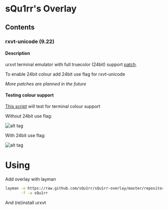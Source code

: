# sQu1rr's Overlay

## Contents

### rxvt-unicode (9.22)

#### Description
urxvt terminal emulator with full truecolor (24bit) support
[patch](https://github.com/spudowiar/rxvt-unicode).

To enable 24bit colour add 24bit use flag for rxvt-unicode

*More patches are planned in the future*

#### Testing colour support
[This script](https://raw.github.com/sQu1rr/sQu1rr-overlay/assets/bash/truecolours.sh)
will test for terminal colour support

Without 24bit use flag:

![alt tag](https://raw.github.com/sQu1rr/sQu1rr-overlay/assets/img/urxvt-wo.png)

With 24bit use flag:

![alt tag](https://raw.github.com/sQu1rr/sQu1rr-overlay/assets/img/urxvt-w.png)

# Using

Add overlay with layman
```bash
layman -o https://raw.github.com/sQu1rr/sQu1rr-overlay/master/repositories.xml \
       -f -a sQu1rr
```

And (re)install urxvt

